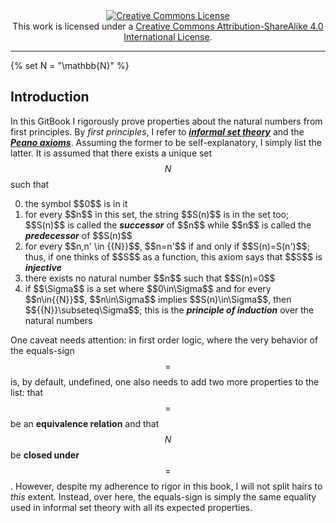<div style="text-align:center">
	<a rel="license" href="https://creativecommons.org/licenses/by-sa/4.0/"><img alt="Creative Commons License" style="border-width:0" src="https://i.creativecommons.org/l/by-sa/4.0/88x31.png" /></a><br />This work is licensed under a <a rel="license" href="https://creativecommons.org/licenses/by-sa/4.0/">Creative Commons Attribution-ShareAlike 4.0 International License</a>.
</div>

---


{% set N = "\\mathbb{N}" %}

## Introduction

In this GitBook I rigorously prove properties about the natural numbers from first principles. By _first principles_, I refer to [_**informal set theory**_](https://en.wikipedia.org/wiki/Naive_set_theory) and the [_**Peano axioms**_](https://en.wikipedia.org/wiki/Peano_axioms). Assuming the former to be self-explanatory, I simply list the latter. It is assumed that there exists a unique set $${{N}}$$ such that

<ol start="0">
    <li>the symbol $$0$$ is in it</li>
    <li>for every $$n$$ in this set, the string $$S(n)$$ is in the set too; $$S(n)$$ is called the <em><strong>successor</em></strong> of $$n$$ while $$n$$ is called the <em><strong>predecessor</em></strong> of $$S(n)$$</li>
    <li>for every $$n,n' \in {{N}}$$, $$n=n'$$ if and only if $$S(n)=S(n')$$; thus, if one thinks of $$S$$ as a function, this axiom says that $$S$$ is <em><strong>injective</em></strong></li>
    <li>there exists no natural number $$n$$ such that $$S(n)=0$$</li>
    <li>if $$\Sigma$$ is a set where $$0\in\Sigma$$ and for every $$n\in{{N}}$$, $$n\in\Sigma$$ implies $$S(n)\in\Sigma$$, then $${{N}}\subseteq\Sigma$$; this is the <em><strong>principle of induction</em></strong> over the natural numbers</li>
</ol>

One caveat needs attention: in first order logic, where the very behavior of the equals-sign $$=$$ is, by default, undefined, one also needs to add two more properties to the list: that $$=$$ be an **equivalence relation** and that $${{N}}$$ be **closed under** $$=$$. However, despite my adherence to rigor in this book, I will not split hairs to _this_ extent. Instead, over here, the equals-sign is simply the same equality used in informal set theory with all its expected properties.